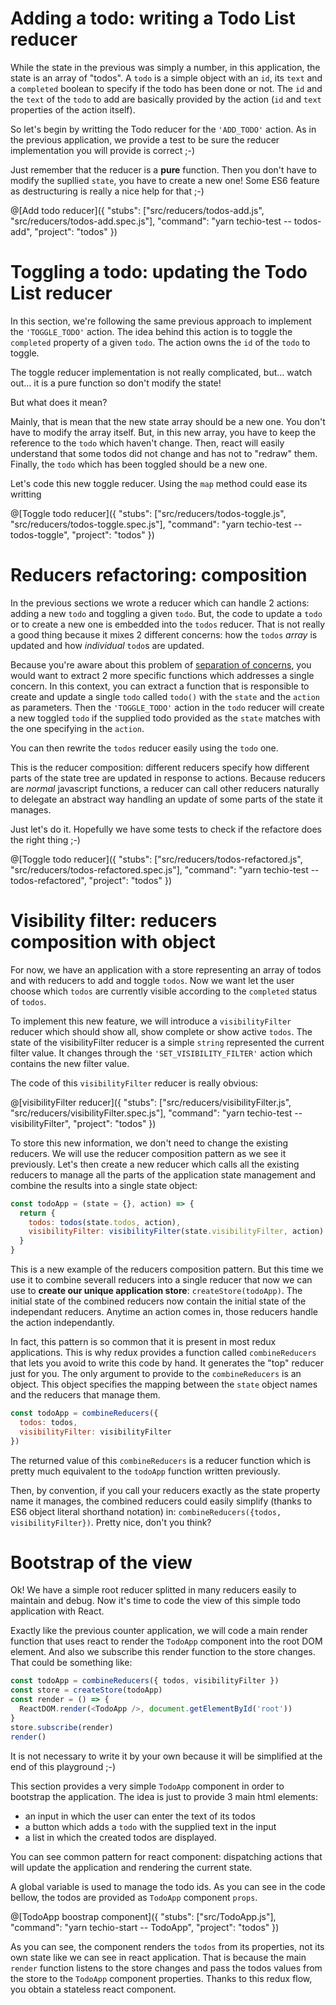# Adding a todo: writing a Todo List reducer

While the state in the previous was simply a number, in this application, the state is an array of "todos".
A `todo` is a simple object with an `id`, its `text` and a `completed` boolean to specify if the todo has been done or not.
The `id` and the `text` of the `todo` to add are basically provided by the action (`id` and `text` properties of the action itself).

So let's begin by writting the Todo reducer for the `'ADD_TODO'` action. As in the previous application, we provide a test to be sure the reducer implementation you will provide is correct ;-)

Just remember that the reducer is a **pure** function. Then you don't have to modify the supllied `state`, you have to create a new one!
Some ES6 feature as destructuring is really a nice help for that ;-)

@[Add todo reducer]({
  "stubs": ["src/reducers/todos-add.js", "src/reducers/todos-add.spec.js"],
  "command": "yarn techio-test -- todos-add",
  "project": "todos"
})


# Toggling a todo: updating the Todo List reducer

In this section, we're following the same previous approach to implement the `'TOGGLE_TODO'` action.
The idea behind this action is to toggle the `completed` property of a given `todo`. The action owns the `id` of the `todo` to toggle.

The toggle reducer implementation is not really complicated, but… watch out… it is a pure function so don't modify the state!

But what does it mean?

Mainly, that is mean that the new state array should be a new one. You don't have to modify the array itself.
But, in this new array, you have to keep the reference to the `todo` which haven't change. Then, react will easily understand that some todos did not change and has not to "redraw" them. Finally, the `todo` which has been toggled should be a new one.

Let's code this new toggle reducer. Using the `map` method could ease its writting

@[Toggle todo reducer]({
  "stubs": ["src/reducers/todos-toggle.js", "src/reducers/todos-toggle.spec.js"],
  "command": "yarn techio-test -- todos-toggle",
  "project": "todos"
})


# Reducers refactoring: composition

In the previous sections we wrote a reducer which can handle 2 actions: adding a new `todo` and toggling a given `todo`. But, the code to update a `todo` or to create a new one is embedded into the `todos` reducer. That is not really a good thing because it mixes 2 different concerns: how the `todos` *array* is updated and how *individual* `todo`s are updated.

Because you're aware about this problem of [separation of concerns](https://en.wikipedia.org/wiki/Separation_of_concerns), you would want to extract 2 more specific functions which addresses a single concern. In this context, you can extract a function that is responsible to create and update a single `todo` called `todo()` with the `state` and the `action` as parameters. Then the `'TOGGLE_TODO'` action in the `todo` reducer will create a new toggled `todo` if the supplied todo provided as the `state` matches with the one specifying in the `action`.

You can then rewrite the `todos` reducer easily using the `todo` one.

This is the reducer composition: different reducers specify how different parts of the state tree are updated in response to actions.
Because reducers are *normal* javascript functions, a reducer can call other reducers naturally to delegate an abstract way handling an update of some parts of the state it manages.

Just let's do it. Hopefully we have some tests to check if the refactore does the right thing ;-)

@[Toggle todo reducer]({
  "stubs": ["src/reducers/todos-refactored.js", "src/reducers/todos-refactored.spec.js"],
  "command": "yarn techio-test -- todos-refactored",
  "project": "todos"
})


# Visibility filter: reducers composition with object

For now, we have an application with a store representing an array of todos and with reducers to add and toggle `todos`.
Now we want let the user choose which `todos` are currently visible according to the `completed` status of `todos`.

To implement this new feature, we will introduce a `visibilityFilter` reducer which should show all, show complete or show active `todos`.
The state of the visibilityFilter reducer is a simple `string` represented the current filter value. It changes through the `'SET_VISIBILITY_FILTER'` action which contains the new filter value.

The code of this `visibilityFilter` reducer is really obvious:

@[visibilityFilter reducer]({
  "stubs": ["src/reducers/visibilityFilter.js", "src/reducers/visibilityFilter.spec.js"],
  "command": "yarn techio-test -- visibilityFilter",
  "project": "todos"
})


To store this new information, we don't need to change the existing reducers. We will use the reducer composition pattern as we see it previously. Let's then create a new reducer  which calls all the existing reducers to manage all the parts of the application state management and combine the results into a single state object:

```javascript
const todoApp = (state = {}, action) => {
  return {
    todos: todos(state.todos, action),
    visibilityFilter: visibilityFilter(state.visibilityFilter, action)
  }
}
```

This is a new example of the reducers composition pattern. But this time we use it to combine severall reducers into a single reducer that now we can use to **create our unique application store**: `createStore(todoApp)`. The initial state of the combined reducers now contain the initial state of the independant reducers. Anytime an action comes in, those reducers handle the action independantly.

In fact, this pattern is so common that it is present in most redux applications. This is why redux provides a function called `combineReducers` that lets you avoid to write this code by hand. It generates the "top" reducer just for you. The only argument to provide to the `combineReducers` is an object. This object specifies the mapping between the `state` object names and the reducers that manage them.

```javascript
const todoApp = combineReducers({
  todos: todos,
  visibilityFilter: visibilityFilter
})
```

 The returned value of this `combineReducers` is a reducer function which is pretty much equivalent to the `todoApp` function written previously.

Then, by convention, if you call your reducers exactly as the state property name it manages, the combined reducers could easily simplify (thanks to ES6 object literal shorthand notation) in: `combineReducers({todos, visibilityFilter})`. Pretty nice, don't you think?


# Bootstrap of the view

Ok! We have a simple root reducer splitted in many reducers easily to maintain and debug. Now it's time to code the view of this simple todo application with React.

Exactly like the previous counter application, we will code a main render function that uses react to render the `TodoApp` component into the root DOM element. And also we subscribe this render function to the store changes. That could be something like:

```javascript
const todoApp = combineReducers({ todos, visibilityFilter })
const store = createStore(todoApp)
const render = () => {
  ReactDOM.render(<TodoApp />, document.getElementById('root'))
}
store.subscribe(render)
render()
```

It is not necessary to write it by your own because it will be simplified at the end of this playground ;-)

This section provides a very simple `TodoApp` component in order to bootstrap the application.
The idea is just to provide 3 main html elements:
  - an input in which the user can enter the text of its todos
  - a button which adds a `todo` with the supplied text in the input
  - a list in which the created todos are displayed.

You can see common pattern for react component: dispatching actions that will update the application and rendering the current state.

A global variable is used to manage the todo ids. As you can see in the code bellow, the todos are provided as `TodoApp` component `props`.

@[TodoApp boostrap component]({
  "stubs": ["src/TodoApp.js"],
  "command": "yarn techio-start -- TodoApp",
  "project": "todos"
})

As you can see, the component renders the `todos` from its properties, not its own state like we can see in react application. That is because the main `render` function listens to the store changes and pass the todos values from the store to the `TodoApp` component properties. Thanks to this redux flow, you obtain a stateless react component.
